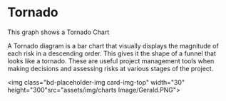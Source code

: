 # Tornado

This graph shows a Tornado Chart

A Tornado diagram is a bar chart that visually displays the magnitude of each risk in a descending order. This gives it the shape of a funnel that looks like a tornado. These are useful project management tools when making decisions and assessing risks at various stages of the project.

<img class="bd-placeholder-img card-img-top" width="30" height="300"src="assets/img/charts Image/Gerald.PNG"></img>
